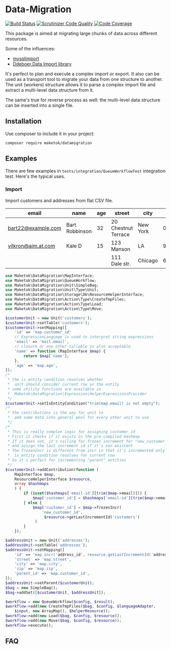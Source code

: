 # Data-Migration

[![Build Status](https://travis-ci.org/SlayerBirden/datamigration.svg?branch=master)](https://travis-ci.org/SlayerBirden/datamigration)
[![Scrutinizer Code Quality](https://scrutinizer-ci.com/g/SlayerBirden/datamigration/badges/quality-score.png?b=master)](https://scrutinizer-ci.com/g/SlayerBirden/datamigration/?branch=master)
[![Code Coverage](https://scrutinizer-ci.com/g/SlayerBirden/datamigration/badges/coverage.png?b=master)](https://scrutinizer-ci.com/g/SlayerBirden/datamigration/?branch=master)

This package is aimed at migrating large chunks of data across different resources.

Some of the influences:

* [mysqlimport](https://dev.mysql.com/doc/refman/5.0/en/mysqlimport.html)
* [Ddeboer Data Import library](https://github.com/ddeboer/data-import)

It's perfect to plan and execute a complex import or export.
It also can be used as a transport tool to migrate your data from one structure to another.
The unit (workers) structure allows it to parse a complex import file and
 extract a multi-level data structure from it.

The same's true for reverse process as well: the multi-level data structure
 can be inserted into a single file.

## Installation

Use composer to include it in your project:

```
composer require maketok/datamigration
```

## Examples

There are few examples in `tests/integration/QueueWorkflowTest` integration test.
Here's the typical uses.
### Import

Import customers and addresses from flat CSV file.

| email | name | age | street | city | zip |
| ----- | ---- | --- | ------ | ---- | --- |
| bart22@example.com | Bart Robbinson | 32 | 20 Chestnut Terrace | New York | 07003 |
| vilkron@aim.at.com | Kale D | 15 | 123 Manson | LA | 90023 |
| | | | 111 Dale str. | Chicago | 60333 |

```php
use Maketok\DataMigration\MapInterface;
use Maketok\DataMigration\QueueWorkflow;
use Maketok\DataMigration\Unit\SimpleBag;
use Maketok\DataMigration\Unit\Type\Unit;
use Maketok\DataMigration\Storage\Db\ResourceHelperInterface;
use Maketok\DataMigration\Action\Type\CreateTmpFiles;
use Maketok\DataMigration\Action\Type\Load;
use Maketok\DataMigration\Action\Type\Move;

$customerUnit = new Unit('customers');
$customerUnit->setTable('customers');
$customerUnit->setMapping([
    'id' => 'map.customer_id'
    // ExpressionLanguage is used to interpret string expressions
    'email' => 'mail.email',
    // closure or any other callable is also acceptable
    'name' => function (MapInterface $map) {
        return $map['name'];
    },
    'age' => 'map.age',
]);
/*
 * the is_entity condition resolves whether
 *  unit should consider current row as the entity
 * some utility functions are available in
 *  Maketok\DataMigration\Expression\HelperExpressionsProvider
 */
$customerUnit->setIsEntityCondition("trim(map.email) is not empty");
/*
 * the contributions is the way for unit to
 *  add some data into general pool for every other unit to use
 */
/*
 * This is really complex logic for assigning customer_id
 * First it checks if it exists in the pre-compiled Hashmap
 * If it does not, it's calling for frozen increment for "new_customer_id" key
 * and assign the last increment id if it's non existent
 * The frozenIncr is different from incr in that it's incremented only once
 *  is_entity condition resolves for current row
 * So it's perfect for incrementing "parent" entities
 */
$customerUnit->addContribution(function (
    MapInterface $map,
    ResourceHelperInterface $resource,
    array $hashmaps
    ) {
        if (isset($hashmaps['email-id'][trim($map->email)])) {
            $map['customer_id'] = $hashmaps['email-id'][trim($map->email)];
        } else {
            $map['customer_id'] = $map->frozenIncr(
                'new_customer_id',
                 $resource->getLastIncrementId('customers')
             )
        }
    });

$addressUnit = new Unit('addresses');
$addressUnit->setTable('addresses');
$addressUnit->setMapping([
    'id' => 'map.incr('address_id', resource.getLastIncrementId('addresses'))'
    'street' => 'map.street',
    'city' => 'map.city',
    'zip' => 'map.zip',
    'parent_id' => 'map.customer_id',
]);
$addressUnit->setParent($customerUnit);
$bag = new SimpleBag();
$bag->addSet([$customerUnit, $addressUnit]);

$workflow = new QueueWorkflow($config, $result);
$workflow->add(new CreateTmpFiles($bag, $config, $languageAdapter,
    $input, new ArrayMap(), $helperResource));
$workflow->add(new Load($bag, $config, $resource));
$workflow->add(new Move($bag, $config, $resource));
$workflow->execute();
```

## FAQ
